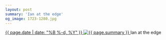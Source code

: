 ```yaml
---
layout: post
summary: 'Ian at the edge'
og_image: 1723-1280.jpg
---
```


<p>
 <time>
  <a href="/1723">
   {{ page.date | date: "%B %-d, %Y" }}
  </a>
 </time>
 <a href="/1723">
  <img alt="{{ page.summary }}" data-taken="2/2/2023" sizes="(min-width: 700px) 50vw, calc(100vw - 2rem)" src="{{ site.assets_url }}/1723-640.jpg" srcset="{{ site.assets_url }}/1723-320.jpg 320w, {{ site.assets_url }}/1723-640.jpg 640w, {{ site.assets_url }}/1723-960.jpg 960w, {{ site.assets_url }}/1723-1280.jpg 1280w"/>
 </a>
 <span>
  Ian at the edge
 </span>
</p>
